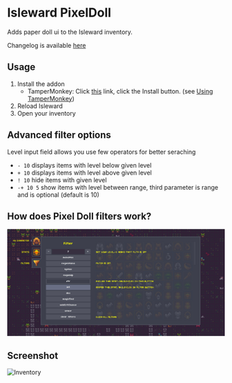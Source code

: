 # Isleward PixelDoll
Adds paper doll ui to the Isleward inventory.

Changelog is available [here](changelog.md)

## Usage
1. Install the addon
    * TamperMonkey: Click [this](https://raw.githubusercontent.com/Isleward-Addon-Dev-Group/Pixel-doll-ui/master/Isleward-PixelDoll.user.js) link, click the Install button. (see [Using TamperMonkey](http://isleward.wikia.com/wiki/Loading_Addons_using_TamperMonkey))
2. Reload Isleward
3. Open your inventory

## Advanced filter options
Level input field allows you use few operators for better seraching
* `- 10` displays items with level below given level
* `+ 10` displays items with level above given level
* `! 10` hide items with given level
* `-+ 10 5` show items with level between range, third parameter is range and is optional (default is 10)

## How does Pixel Doll filters work?
![Filters](filters-how.jpg)
## Screenshot
![Inventory](https://raw.githubusercontent.com/silencesys/Pixel-doll-ui/master/screenshot.gif)

